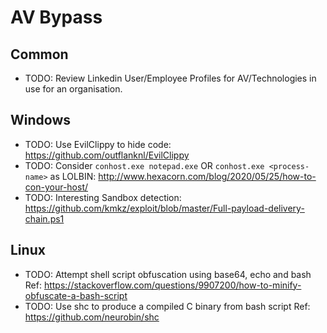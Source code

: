 # AV Bypass

## Common
* TODO: Review Linkedin User/Employee Profiles for AV/Technologies in use for an organisation.

## Windows
* TODO: Use EvilClippy to hide code: https://github.com/outflanknl/EvilClippy
* TODO: Consider `conhost.exe notepad.exe` OR `conhost.exe <process-name>` as LOLBIN:   http://www.hexacorn.com/blog/2020/05/25/how-to-con-your-host/
* TODO: Interesting Sandbox detection: https://github.com/kmkz/exploit/blob/master/Full-payload-delivery-chain.ps1

## Linux
* TODO: Attempt shell script obfuscation using base64, echo and bash
  Ref: https://stackoverflow.com/questions/9907200/how-to-minify-obfuscate-a-bash-script
* TODO: Use shc to produce a compiled C binary from bash script
  Ref: https://github.com/neurobin/shc
  